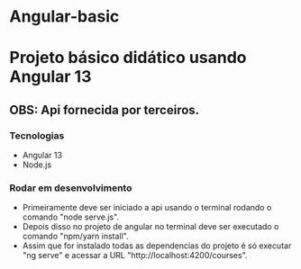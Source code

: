# Angular-basic
# Projeto básico didático usando Angular 13

## OBS: Api fornecida por terceiros.

### Tecnologias

- Angular 13
- Node.js

### Rodar em desenvolvimento

- Primeiramente deve ser iniciado a api usando o terminal rodando o comando "node serve.js".
- Depois disso no projeto de angular no terminal deve ser executado o comando "npm/yarn install".
- Assim que for instalado todas as dependencias do projeto é só executar "ng serve" e acessar a URL "http://localhost:4200/courses".

